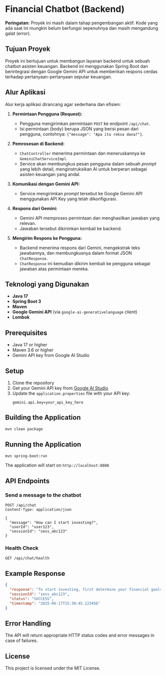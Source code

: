 # Financial Chatbot (Backend)

**Peringatan:** Proyek ini masih dalam tahap pengembangan aktif. Kode yang ada saat ini mungkin belum berfungsi sepenuhnya dan masih mengandung galat (error).

## Tujuan Proyek

Proyek ini bertujuan untuk membangun layanan backend untuk sebuah chatbot asisten keuangan. Backend ini menggunakan Spring Boot dan berintegrasi dengan Google Gemini API untuk memberikan respons cerdas terhadap pertanyaan-pertanyaan seputar keuangan.

## Alur Aplikasi

Alur kerja aplikasi dirancang agar sederhana dan efisien:

1.  **Permintaan Pengguna (Request):**
    - Pengguna mengirimkan permintaan `POST` ke endpoint `/api/chat`.
    - Isi permintaan (body) berupa JSON yang berisi pesan dari pengguna, contohnya: `{"message": "Apa itu reksa dana?"}`.

2.  **Pemrosesan di Backend:**
    - `ChatController` menerima permintaan dan meneruskannya ke `GeminiChatServiceImpl`.
    - Service akan membungkus pesan pengguna dalam sebuah *prompt* yang lebih detail, menginstruksikan AI untuk berperan sebagai asisten keuangan yang andal.

3.  **Komunikasi dengan Gemini API:**
    - Service mengirimkan *prompt* tersebut ke Google Gemini API menggunakan API Key yang telah dikonfigurasi.

4.  **Respons dari Gemini:**
    - Gemini API memproses permintaan dan menghasilkan jawaban yang relevan.
    - Jawaban tersebut dikirimkan kembali ke backend.

5.  **Mengirim Respons ke Pengguna:**
    - Backend menerima respons dari Gemini, mengekstrak teks jawabannya, dan membungkusnya dalam format JSON `ChatResponse`.
    - `ChatResponse` ini kemudian dikirim kembali ke pengguna sebagai jawaban atas permintaan mereka.

## Teknologi yang Digunakan

-   **Java 17**
-   **Spring Boot 3**
-   **Maven**
-   **Google Gemini API** (via `google-ai-generativelanguage` client)
-   **Lombok**

## Prerequisites

- Java 17 or higher
- Maven 3.6 or higher
- Gemini API key from Google AI Studio

## Setup

1. Clone the repository
2. Get your Gemini API key from [Google AI Studio](https://makersuite.google.com/app/apikey)
3. Update the `application.properties` file with your API key:
   ```
   gemini.api.key=your_api_key_here
   ```

## Building the Application

```bash
mvn clean package
```

## Running the Application

```bash
mvn spring-boot:run
```

The application will start on `http://localhost:8080`

## API Endpoints

### Send a message to the chatbot
```
POST /api/chat
Content-Type: application/json

{
  "message": "How can I start investing?",
  "userId": "user123",
  "sessionId": "sess_abc123"
}
```

### Health Check
```
GET /api/chat/health
```

## Example Response

```json
{
  "response": "To start investing, first determine your financial goals and risk tolerance. Then consider these steps:\n1. Build an emergency fund\n2. Pay off high-interest debt\n3. Start with low-cost index funds\n4. Consider tax-advantaged accounts\n5. Diversify your investments",
  "sessionId": "sess_abc123",
  "status": "SUCCESS",
  "timestamp": "2025-06-17T15:30:45.123456"
}
```

## Error Handling

The API will return appropriate HTTP status codes and error messages in case of failures.

## License

This project is licensed under the MIT License.
